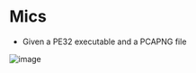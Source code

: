 # Mics
- Given a PE32 executable and a PCAPNG file

![image](https://github.com/user-attachments/assets/99155344-8d2b-4d18-a42e-8e7c50ce20ca)


